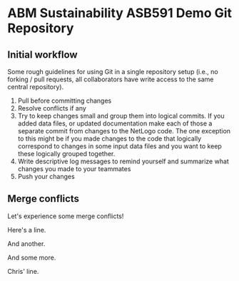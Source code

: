 # ABM Sustainability ASB591 Demo Git Repository

## Initial workflow
Some rough guidelines for using Git in a single repository setup (i.e., no forking / pull requests, all collaborators
have write access to the same central repository).

1. Pull before committing changes
2. Resolve conflicts if any
3. Try to keep changes small and group them into logical commits. If you added data files, or updated documentation make each of those a separate commit from changes to the NetLogo code. The one exception to this might be if you made changes to the code that logically correspond to changes in some input data files and you want to keep these logically grouped together.
4. Write descriptive log messages to remind yourself and summarize what changes you made to your teammates
5. Push your changes


## Merge conflicts

Let's experience some merge conflicts!

Here's a line.

And another.

And some more.

Chris' line.
